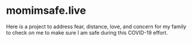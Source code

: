 # momimsafe.live
Here is a project to address fear, distance, love, and concern for my family to check on me to make sure I am safe during this COVID-19 effort. 
